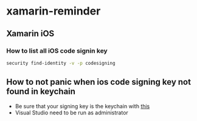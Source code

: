 # xamarin-reminder

## Xamarin iOS

### How to list all iOS code signin key
```bash
security find-identity -v -p codesigning
```
## How to not panic when ios code signing key not found in keychain
- Be sure that your signing key is the keychain with [this](###how-to-list-all-iOS-code-signin-key)
- Visual Studio need to be run as administrator
